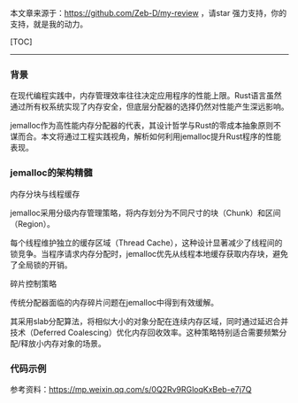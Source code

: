 本文章来源于：<https://github.com/Zeb-D/my-review> ，请star 强力支持，你的支持，就是我的动力。

[TOC]

------

### 背景

在现代编程实践中，内存管理效率往往决定应用程序的性能上限。Rust语言虽然通过所有权系统实现了内存安全，但底层分配器的选择仍然对性能产生深远影响。

jemalloc作为高性能内存分配器的代表，其设计哲学与Rust的零成本抽象原则不谋而合。本文将通过工程实践视角，解析如何利用jemalloc提升Rust程序的性能表现。



### jemalloc的架构精髓

内存分块与线程缓存

jemalloc采用分级内存管理策略，将内存划分为不同尺寸的块（Chunk）和区间（Region）。

每个线程维护独立的缓存区域（Thread Cache），这种设计显著减少了线程间的锁竞争。当程序请求内存分配时，jemalloc优先从线程本地缓存获取内存块，避免了全局锁的开销。



碎片控制策略

传统分配器面临的内存碎片问题在jemalloc中得到有效缓解。

其采用slab分配算法，将相似大小的对象分配在连续内存区域，同时通过延迟合并技术（Deferred Coalescing）优化内存回收效率。这种策略特别适合需要频繁分配/释放小内存对象的场景。



### 代码示例







参考资料：https://mp.weixin.qq.com/s/0Q2Rv9RGloqKxBeb-e7j7Q
